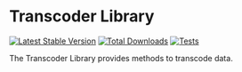 Transcoder Library
==================

[![Latest Stable Version](https://poser.pugx.org/brainbits/transcoder/v/stable.svg)](https://packagist.org/packages/brainbits/transcoder)
[![Total Downloads](https://poser.pugx.org/brainbits/transcoder/downloads.svg)](https://packagist.org/packages/brainbits/transcoder)
[![Tests](https://github.com/brainbits/transcoder/actions/workflows/test.yml/badge.svg)](https://github.com/brainbits/transcoder/actions)

The Transcoder Library provides methods to transcode data.
